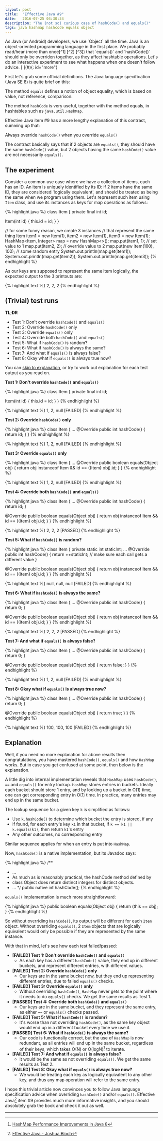 ```yaml
---
layout: post
title:  "Effective Java #9"
date:   2016-07-25 04:30:34
description: "The (not so) curious case of hashCode() and equals()"
tags: java hashmap hashcode equals object
---
```


<div class="cap"></div>
As Java (or Android) developers, we use `Object` all the time. Java is an object-oriented programming language in the first place. We probably read/hear (more than once[^1] [^2] [^3]) that `equals()` and `hashCode()` should only be overriden together, as they affect hashtable operations. Let's do an interactive experiment to see what happens when one doesn't follow advice.

<!--more-->[ ](#){: id="more"}

First let's grab some official definitions. The Java language specification (Java SE 8) is quite brief on this:

<div class="bs-callout bs-callout-primary">
  <p>The method <code>equals</code> defines a notion of object equality, which is based on value, not reference, comparison.</p>
  <p>The method <code>hashCode</code> is very useful, together with the method equals, in hashtables such as <code>java.util.HashMap</code>.</p>
</div>

Effective Java item #9 has a more lengthy explanation of this contract, summing up that:

<div class="bs-callout bs-callout-primary">
  Always override <code>hashCode()</code> when you override <code>equals()</code>
</div>

The contract basically says that if 2 objects are `equals()`, they should have the same `hashCode()` value, but 2 objects having the same `hashCode()` value are not necessarily `equals()`.

## The experiment

Consider a common use case where we have a collection of items, each has an ID. An item is uniquely identified by its ID: if 2 items have the same ID, they are considered 'logically equivalent', and should be treated as being the same when we program using them. Let's represent such item using `Item` class, and use its instances as keys for map operations as follows:

{% highlight java %}
class Item {
  private final int id;

  Item(int id) {
    this.id = id;
  }
}

// for some funny reason, we create 3 instances
// that represent the same thing
Item item1 = new Item(1),
  item2 = new Item(1),
  item3 = new Item(1);
HashMap<Item, Integer> map = new HashMap<>();
map.put(item1, 1); // set value to 1
map.put(item2, 2); // override value to 2
map.put(new Item(100), 100); // some random entry
System.out.println(map.get(item1));
System.out.println(map.get(item2));
System.out.println(map.get(item3));
{% endhighlight %}

As our keys are supposed to represent the same item logically, the expected output to the 3 printouts are:

{% highlight text %}
2, 2, 2
{% endhighlight %}

## (Trivial) test runs

**TL;DR**

* Test 1: Don't override `hashCode()` and `equals()`
* Test 2: Override `hashCode()` only
* Test 3: Override `equals()` only
* Test 4: Override both `hashCode()` and `equals()`
* Test 5: What if `hashCode()` is random?
* Test 6: What if `hashCode()` is always the same?
* Test 7: And what if `equals()` is always false?
* Test 8: Okay what if `equals()` is always true now?

You can [skip to explanation](#explanation), or try to work out explanation for each test output as you read on.

**Test 1: Don't override `hashCode()` and `equals()`**

{% highlight java %}
class Item {
  private final int id;

  Item(int id) {
    this.id = id;
  }
}
{% endhighlight %}

{% highlight text %}
1, 2, null [FAILED]
{% endhighlight %}

**Test 2: Override `hashCode()` only**

{% highlight java %}
class Item {
    ...
    @Override
    public int hashCode() {
      return id;
    }
}
{% endhighlight %}

{% highlight text %}
1, 2, null [FAILED]
{% endhighlight %}

**Test 3: Override `equals()` only**

{% highlight java %}
class Item {
  ...
  @Override
  public boolean equals(Object obj) {
    return obj instanceof Item && id == ((Item) obj).id;
  }
}
{% endhighlight %}

{% highlight text %}
1, 2, null [FAILED]
{% endhighlight %}

**Test 4: Override both `hashCode()` and `equals()`**

{% highlight java %}
class Item {
  ...
  @Override
  public int hashCode() {
    return id;
  }
  
  @Override
  public boolean equals(Object obj) {
    return obj instanceof Item && id == ((Item) obj).id;
  }
}
{% endhighlight %}

{% highlight text %}
2, 2, 2 [PASSED]
{% endhighlight %}

**Test 5: What if `hashCode()` is random?**

{% highlight java %}
class Item {
  private static int staticInt;
  ...
  @Override
  public int hashCode() {
    return ++staticInt; // make sure each call gets a different value
  }
  
  @Override
  public boolean equals(Object obj) {
    return obj instanceof Item && id == ((Item) obj).id;
  }
}
{% endhighlight %}

{% highlight text %}
null, null, null [FAILED]
{% endhighlight %}

**Test 6: What if `hashCode()` is always the same?**

{% highlight java %}
class Item {
  ...
  @Override
  public int hashCode() {
    return 0;
  }
  
  @Override
  public boolean equals(Object obj) {
    return obj instanceof Item && id == ((Item) obj).id;
  }
}
{% endhighlight %}

{% highlight text %}
2, 2, 2 [PASSED]
{% endhighlight %}

**Test 7: And what if `equals()` is always false?**

{% highlight java %}
class Item {
  ...
  @Override
  public int hashCode() {
    return 0;
  }
  
  @Override
  public boolean equals(Object obj) {
    return false;
  }
}
{% endhighlight %}

{% highlight text %}
1, 2, null [FAILED]
{% endhighlight %}

**Test 8: Okay what if `equals()` is always true now?**

{% highlight java %}
class Item {
  ...
  @Override
  public int hashCode() {
    return 0;
  }
  
  @Override
  public boolean equals(Object obj) {
    return true;
  }
}
{% endhighlight %}

{% highlight text %}
100, 100, 100 [FAILED]
{% endhighlight %}

## Explanation

Well, if you need no more explanation for above results then congratulations, you have mastered `hashCode()`, `equals()` and how `HashMap` works. But in case you get confused at some point, then below is the explanation.

A little dig into internal implementation reveals that `HashMap` uses `hashCode()`, `==` and `equals()` for entry lookup. `HashMap` stores entries in buckets. Ideally each bucket should store 1 entry, and by looking up a bucket in O(1) time, one can get corresponding entry in O(1) time. In practice, many entries may end up in the same bucket.

The lookup sequence for a given key `k` is simplified as follows:

* Use `k.hashCode()` to determine which bucket the entry is stored, if any
* If found, for each entry's key `k1` in that bucket, if `k == k1 || k.equals(k1)`, then return `k1`'s entry
* Any other outcomes, no corresponding entry

Similar sequence applies for when an entry is put into `HashMap`.

Now, `hashCode()` is a native implementation, but its Javadoc says:

{% highlight java %}
/**
 * ...
 * As much as is reasonably practical, the hashCode method defined by
 * class Object does return distinct integers for distinct objects.
 * ...
 */
 public native int hashCode();
{% endhighlight %}

`equals()` implementation is much more straightforward:

{% highlight java %}
public boolean equals(Object obj) {
  return (this == obj);
}
{% endhighlight %}

So without overriding `hashCode()`, its output will be different for each `Item` object. Without overriding `equals()`, 2 `Item` objects that are logically equivalent would only be possible if they are represented by the same instance.

With that in mind, let's see how each test failed/passed:

* **[FAILED] Test 1: Don't override `hashCode()` and `equals()`**
  * As each key has a different `hashCode()` value, they end up in different buckets, and represent different entries, with different values.
* **[FAILED] Test 2: Override `hashCode()` only**
  * Our keys are in the same bucket now, but they end up representing different entries, due to failed `equals()` checks.
* **[FAILED] Test 3: Override `equals()` only**
  * Without overriding `hashCode()`, `HashMap` never gets to the point where it needs to do `equals()` checks. We get the same results as Test 1.
* **[PASSED] Test 4: Override both `hashCode()` and `equals()`**
  * Our keys are in the same bucket, and they represent the same entry, as either `==` or `equals()` checks passed.
* **[FAILED] Test 5: What if `hashCode()` is random?**
  * It's worse than not overriding `hashCode()`, as the same key object would end up in a different bucket every time we use it.
* **[PASSED] Test 6: What if `hashCode()` is always the same?**
  * Our code is functionally correct, but the use of `HashMap` is now redundant, as all entries will end up in the same bucket, regardless of their keys, which takes O(N) or O(logN)[^4] to iterate.
* **[FAILED] Test 7: And what if `equals()` is always false?**
  * It would be the same as not overriding `equals()`. We get the same results as Test 2.
* **[FAILED] Test 8: Okay what if `equals()` is always true now?**
  * We would be treating each key as logically equivalent to any other key, and thus any map operation will refer to the same entry.

I hope this trivial article now convinces you to follow Java language specification advice when overriding `hashCode()` and/or `equals()`. Effective Java[^2] item #9 provides much more informative insights, and you should absolutely grab the book and check it out as well.

---

[^1]: [Java language specification - Java SE 8 Edition](https://docs.oracle.com/javase/specs/jls/se8/html/jls-4.html#jls-4.3.2)
[^2]: [Effective Java - Joshua Bloch]( https://www.amazon.com/Effective-Java-2nd-Joshua-Bloch/dp/0321356683)
[^3]: [Fragmented Podcast 034 - Effective Java for Android Developers – Item #9](http://fragmentedpodcast.com/episodes/34/)
[^4]: [HashMap Performance Improvements in Java 8](https://dzone.com/articles/hashmap-performance)
